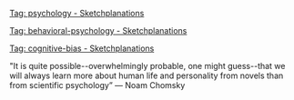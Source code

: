 ---
---

[Tag: psychology - Sketchplanations](https://sketchplanations.com/tags/psychology)

[Tag: behavioral-psychology - Sketchplanations](https://sketchplanations.com/tags/behavioral-psychology)

[Tag: cognitive-bias - Sketchplanations](https://sketchplanations.com/tags/cognitive-bias)

"It is quite possible--overwhelmingly probable, one might guess--that we will always learn more about human life and personality from novels than from scientific psychology”
― Noam Chomsky